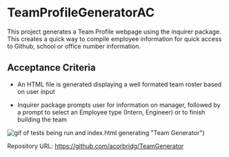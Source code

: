 # TeamProfileGeneratorAC

This project generates a Team Profile webpage using the inquirer package. This creates a quick way to compile employee information for quick access to Github, school or office number information. 

## Acceptance Criteria

* An HTML file is generated displaying a well formated team roster based on user input

* Inquirer package prompts user for information on manager, followed by a prompt to select an Employee type (Intern, Engineer) or to finish building the team 

![gif of tests being run and index.html generating](https://github.com/acorbridg/TeamGenerator/TeamGenerator.gif) "Team Generator")


Repository URL: https://github.com/acorbridg/TeamGenerator





